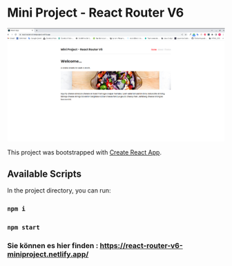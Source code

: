 # Mini Project - React Router V6

![reference image](/public/images/readme001.png)

This project was bootstrapped with [Create React App](https://github.com/facebook/create-react-app).

## Available Scripts

In the project directory, you can run:

### `npm i`

### `npm start`

### Sie können es hier finden : https://react-router-v6-miniproject.netlify.app/
